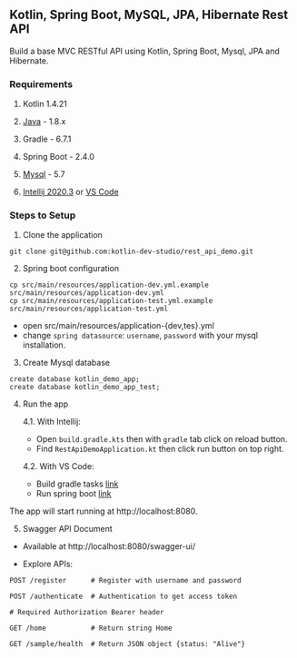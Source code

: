 ## Kotlin, Spring Boot, MySQL, JPA, Hibernate Rest API

Build a base MVC RESTful API using Kotlin, Spring Boot, Mysql, JPA and Hibernate.

### Requirements

1. Kotlin 1.4.21

2. [Java](https://tecadmin.net/install-oracle-java-8-ubuntu-via-ppa/) - 1.8.x

3. Gradle - 6.7.1

4. Spring Boot - 2.4.0

5. [Mysql](https://www.digitalocean.com/community/tutorials/how-to-install-mysql-on-ubuntu-16-04) - 5.7

6. [Intellij 2020.3](https://download.jetbrains.com/idea/ideaIU-2020.3.tar.gz) or [VS Code](https://code.visualstudio.com/download)

### Steps to Setup

1. Clone the application
   
```shell
git clone git@github.com:kotlin-dev-studio/rest_api_demo.git
```

2. Spring boot configuration

```shell
cp src/main/resources/application-dev.yml.example src/main/resources/application-dev.yml
cp src/main/resources/application-test.yml.example src/main/resources/application-test.yml
```

- open src/main/resources/application-{dev,tes}.yml
- change `spring datasource`: `username`, `password` with your mysql installation.

3. Create Mysql database

```shell
create database kotlin_demo_app;
create database kotlin_demo_app_test;
```

4. Run the app

    4.1. With Intellij:

    - Open `build.gradle.kts` then with `gradle` tab click on reload button.
    - Find `RestApiDemoApplication.kt` then click run button on top right.

    4.2. With VS Code:

    - Build gradle tasks [link](https://code.visualstudio.com/docs/java/java-build#_gradle)
    - Run spring boot [link](https://code.visualstudio.com/docs/java/java-spring-boot)

The app will start running at http://localhost:8080.

5. Swagger API Document

- Available at http://localhost:8080/swagger-ui/

- Explore APIs:

```shell
POST /register      # Register with username and password

POST /authenticate  # Authentication to get access token

# Required Authorization Bearer header

GET /home           # Return string Home

GET /sample/health  # Return JSON object {status: "Alive"}
```
